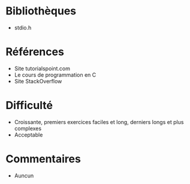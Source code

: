 # Bibliothèques
* stdio.h

# Références
* Site tutorialspoint.com
* Le cours de programmation en C
* Site StackOverflow

# Difficulté
* Croissante, premiers exercices faciles et long, derniers longs et plus complexes
* Acceptable

# Commentaires
* Auncun

